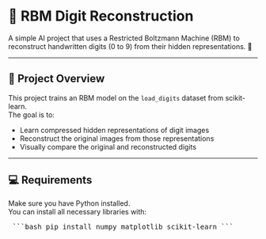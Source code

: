 # 🧠 RBM Digit Reconstruction

A simple AI project that uses a Restricted Boltzmann Machine (RBM) to reconstruct handwritten digits (0 to 9) from their hidden representations. 🔁

---

## 📌 Project Overview

This project trains an RBM model on the `load_digits` dataset from scikit-learn.  
The goal is to:

- Learn compressed hidden representations of digit images
- Reconstruct the original images from those representations
- Visually compare the original and reconstructed digits

---

## 💻 Requirements

Make sure you have Python installed.  
You can install all necessary libraries with:
<pre> ```bash pip install numpy matplotlib scikit-learn ``` </pre
                                                              
 
                                                             






